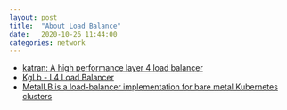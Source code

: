 ```yaml
---
layout: post
title:  "About Load Balance"
date:   2020-10-26 11:44:00
categories: network
---
```



- [katran: A high performance layer 4 load balancer](https://github.com/facebookincubator/katran)
- [KgLb - L4 Load Balancer](https://github.com/dropbox/kglb)
- [MetalLB is a load-balancer implementation for bare metal Kubernetes clusters](https://metallb.universe.tf/)


